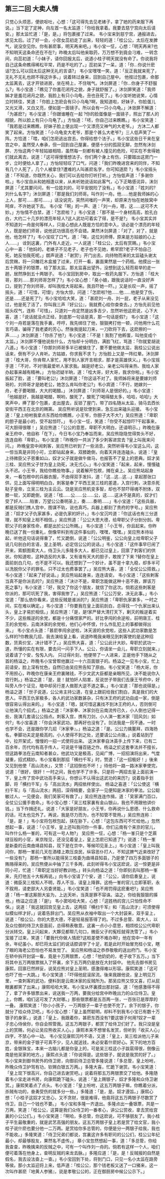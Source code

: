 ## 第三二回 大卖人情

只觉心头烦恶，便欲呕吐，心想：「这可得先去见老婊子，拿了她的药来服下再说。」当下定了定神，向左首一名太监道：「你给我拿着。我要去慈宁宫向太后请安。」那太监忙道：「是，是。」将包裹接了过来。
韦小宝来到慈宁宫，通报进去，求见太后。过了好一会，小宫女蕊初走了出来，轻轻的道：「桂公公，太后在发脾气，说没空见你。你有甚麽事，明天再来吧。」韦小宝一怔，心想：「明天再来?也不知明天这条命还在不在?」昨晚太后叫他来取药，万万想不到竟会刁难，一转念间，向蕊初道：「小妹子，请你回报太后，说道小桂子明天就没有命了。你说我将自己这条命瞧得稀松平常，药是不吃的了。」蕊初呆了一呆，道：「你…你说什麽话?怎么可以回太后这种无礼的言语?」
韦小宝嘿嘿一笑，道：「反正我就来死了，无礼不无礼也顾不得这许多。」说着转过身来，回到自己屋中。
他按过包裹，命那太监离去，这才开锁进房，坐在椅上，不住喘气。沐剑屏道：「你…你身子不舒服么?」韦小宝道：「瞧见了你羞花闭月之貌，身子就舒服了。」沐剑屏笑道：「我师姊才是羞花闭月之貌，我脸上有只小乌龟，丑也丑死了。」韦小宝听她说笑，心情立时转佳，笑道：「你脸上怎麽会有只小乌龟?啊，我知道啦，好妹子，你脸蛋儿又光又滑，又白又亮，便如是一面镜子。所以会有一只小乌龟。」沐敛屏不解道：「为甚麽?」韦小宝道：「你跟谁睡在一起 ?你的脸蛋像是一面镜子，照出了那人的相貌，所以脸上有只小乌龟了。」方怡道：「呸，你自己过来瞧瞧。」韦小宝笑道：「我若是过来瞧瞧，好妹子脸上便出现一个又漂亮又神气的大老爷。」
方沐二人都笑了起来。方怡笑道：「小乌龟变大老爷，那是个甚么大老爷?」三人低声笑了一阵。方恰道：「喂，咱们怎麽逃出宫去，你得给想个法子。」韦小宝这些日干来在皇宫之中，虽然受人奉承，但一回到自己屋裏，便感十分的孤寂无聊，忽然有沐剑屏、方怡这两个年轻姑娘相陪，虽然每一刻都有被人撞见的危险，可实在不舍得她们就此离去，说道：「这可得慢慢想法子。你们两个身上有伤，只要踏出这房门一步，立时便给人拿了。」方怡轻轻叹了口气，问道：「我们昨晚进宫来的同伴，不知有几个人死了，几个人被拿住?遭难的人叫甚麽名字，你可知道麽 ?」韦小宝摇头道：「不知道，你既然关心，我们可以去给你打听打听。」方怡低声道：「多谢你啦。」韦小宝自从和她相逢以来，从未听她说话如此客气，心下正略感诧异，沫剑屏道：「尤其要问问，有一位姓刘的，可平安脱险了没有。」韦小宝道：「姓刘的?刘什么名字?」沐剑屏道：「那是我们刘师哥。叫作刘一舟。他……他是我师姊的心上人，那可……那可……」话没说完，突然间嗤的一声笑，却原来方怡在她肢窝中呵痒，不许她说下去。
韦小宝「啊」的一声、道：「刘一舟，嗯，这……这可不大妙。」方怡情不白禁，道：「怎麽啦？」韦小宝道：「那不是一个身材高高，脸孔白白，大约二十几岁的漂亮年轻人?这人武功可着实了得，是不是?」
韦小宝其实并不知道刘一舟是何等样人，只是心想此人既是方恰的意中入，谅必是个漂亮的年轻人，既是她们师哥，说他武功很高也不会错。果然沐剑屏道：「对了，对了，就是他，他怎样了?」韦小宝叹了口气，道：「唉，这位刘师傅，原来是方姑娘的心上人……」
诠到这裏，门外有人走近，一人说道：「桂公公，太后有赏赐。」韦小宝心中一喜：「他妈的，老婊子不见老子，老子也不见她，希罕麽?老子不怕自己死，她反怕我死呢。」朗声说道：「谢赏!」开门出去，向持物而来的太监磕头谢太后赏赐，将一只雕花木盒接了过来，打开一看，裏面果然是一个药瓶。他摸出一张五十两银子的银票，给了那太监。那太监喜出望外，没想到这么轻而易举的走一趟，居然挣到五十两银子。
韦小宝回到房中，取出一枚药丸服下。方怡道：「桂大哥，那刘……那刘师哥怎样了?」韦小宝心想：「臭小娘，跟我说话时一直没好声口，提到了你刘师哥，却叫我桂大哥起来。我且吓她一吓。」又是长叹一声，摇了摇头，道：「可惜，可惜!」方怡大惊，问道：「怎麽啦?他……他……他是受了伤，还是……还是死了?」韦小宝哈哈大笑，道：「甚麽刘一舟、刘一屁，老子从来没见过，他是死了活了，你叫我三声『好公公』，我就费心给你查查去。」方怡先前见他摇头叹气，连称「可惜」，只道刘一舟定然是凶多吉少，忽然听他这麽说，心下大喜，道：「说话就没点正经，到底那一句话是真，那一句话是假?」
韦小宝道：「这个刘一舟若是落在我手裏，哼哼，我先绑住了他，狠狠拷打他一顿，问他用什么花言巧语，骗得了我老婆的芳心。然後我提起刀来，一刀砍将下去，这麽擦的一声……」沐剑屏道：「你杀了他?」韦小宝道：「不是！我割了他孵蛋，叫他变成个太监。」沐剑屏不懂他说些什么，方怡却十分明白，满脸飞红，骂道：「你就爱胡说八道。」韦小宝道：「你那刘师哥多半已被擒住了，要不要他做太监，我桂公公说出话来，倒有不少人肯听。方姑娘，你求我不求 ?」方怡脸上又是一阵红晕。沐剑屏道：「桂大哥，你肯帮人家忙，用不到人家开言相求，那才是英雄侠义。」韦小宝摇手道：「不对，不对!我最爱听人家求我。越是好老公，亲老公叫得亲热、我给人家办起事来越有精神。」
方怡迟疑半晌，道：「桂大哥，好大哥，我求你啦。」韦小宝扳起了脸，道：「要叫老公!」沐剑屏道：「你这话不对了。我师姊将来是要嫁刘师哥的，刘师哥才是她老公，她怎么肯叫你老公?」韦小宾道：「不行，她嫁刘一舟，老子要喝醋，大大的喝醋。」
沐剑屏道：「刘师哥人是很好的。」韦小宝道：「他越是好，我越是喝醋，啊哟，酸死了，酸死了!喝得醋太多，哈哈，哈哈!」大笑声中，捧了那个包裹，走出屋去，反锁了屋门，带了四名随从太监，骑马去西长安街平西王在北京的赐第。
吴应熊听说是钦使到来，急忘出来磕头迎接。
韦小宝道：「皇上吩咐我拿点东西给你瞧瞧，小王爷，你胆子大不大?」吴应熊道：「卑职的胆子是最小的，受不起惊吓。」
韦小宝一怔，笑道：「你受不起惊吓?干起事来，可大胆得很哪！」吴应熊道：「公公的意思，卑职不大明白，还请明示。」昨晚在康亲王府中，他自称「在下」，今日韦小宝乃奉旨而来，吴应熊隐隐觉得势头不好，连连自称「卑职」。韦小宝道：「昨晚你一共派了多少刺客进宫去 ?皇上叫我来问问。」
昨晚皇宫中闹刺客，吴应熊已听到了一些消息，突然听得韦小宝这么问，这一惊当真是非同小可，立即站起身来，双膝跪倒，向着天井连连磕头，说道：「皇上待微臣父子恩重如山，奴才父子就是做牛做马，也报答不了皇上的恩典。奴才吴三桂、吴应熊父子甘为皇上効死，决无弍心。」韦小宝笑道：「起来，起来，慢慢磕头不迟。小王爷，我给你瞧些物事。」说着解开包袱，摊在桌上。吴应熊站起身来，一看包袱中的兵器衣服，不由得双手发抖，道：「这…这…这…」拿起那张口供，见上面写得明明白白，刺客是奉了平西王吴三桂的差遣，入宫行刺，决意杀死鞑子皇帝，立吴三桂为主云云。饶是吴应熊机变多智，却也不禁吓得魂不附体，双膝一软，又即跪倒，说道：「桂……公……公……公，这……这决不是真的，奴才们受了奸人……陷害，万望公公奏明圣上，奏……奏明……」韦小宝道：「这些兵器，都是反贼们携人宫中，图谋不轨，说也真巧，兵器上都刻了贵府的字号。」吴应熊道：「奴才父子仇家甚多，必是仇家的奸计。」韦小宝沉吟道：「你这话也有三分道理，就不知皇上相不相信。」吴应熊道：「公公大恩大德，给卑职父子分剖分剖。卑职父子的身家性命，都是出於公公所赐。」
韦小宝道：「小王爷，你且起来。你昨晚已送了我一份重礼，倒像早料到有这件事似的，嘿嘿，嘿嘿。」吴应熊本待站起，听他这句话说得重了，忙又跪倒，说道：「公公明鉴，公公向皇上给卑职父子说几句剖白的言语，皇上圣明，必定信公公的说话。」韦小宝道：「这件事早巳闹了开来，索额图索大人，侍卫头儿多隆多大人，都已见过皇上，回禀了刺客们的供状。你知道啦，这种造反的大事，又有谁有天大的胆子，敢按了下来 ?替你在皇上面前剖白几句，也不是不可以。我还想到了一个妙计，虽不是十拿九稳，却多半可以洗脱你父子的罪名，只不过太也费事罢了。」吴应熊大喜，道：「全仗公公搭救。」韦小宝道：「起来了好说话。」吴应熊站起身来，连连请安。
韦小宝道：「这些剌客当真不是你派去的?」吴应熊道：「决计不是，卑职怎能做这种十恶不赦，罪该万死之事?」韦小宝道：「好，我交了你这个朋友，就信了你这次。倘若这些刺客是你派的，那可坑死了我，害得我惨了。」吴应熊道：「公公万安，决无此事。」韦小宝道：「那么依你看来，这些反贼是谁派的?」吴应熊道：「卑职仇家甚多，一时之间，实在难以确定。」韦小宝道：「你要我在皇上面前剖白，总得找一个仇家出来认头，皇上才易於相信。」吴应熊道：「是，是!家严替大清打天下，剿灭的叛逆着实不少，这些叛逆的余党，都是十分痛恨家严的。好比李闯的余逆啦，前明唐王、桂王的余党啦，云南沐家的余党啦，他们心中怀恨，什么作乱犯上的事都做得出来。」
韦小宝点头道：「甚麽李闯余逆啦，沐天波的余党啦，这些人武功家数是怎么样的?你教我几招，我去演给皇上看，说道昨晚我亲眼见到刺客使的是这种招数，货真价宝，决计错不了。」吴应熊大喜，道：「公公此计大妙。卑职於武功一道，所懂的实在有限，要去问一问手下人。公公，你请坐一会儿，卑职立刻就来。」说着请了个安，匁匁入内。
只过得片刻，他便带了一人进来，正是他手下随从之首的杨溢之，昨晚韦小宝曾帮他赢过一十六百面银子的。杨溢之一见韦小宝，忙上前请安，脸上深有忧色，自然已由吴应熊告知了原由。韦小宝笑道：「杨大哥，你不用担心，昨晚你在康亲王府裏赌钱，不少文武大臣都是亲眼所见，决不能说你入宫行刺。」杨溢之道：「是，是！就怕奸人陷害，反说世子带我们去康王爷府中，好叫旁人作个证见，暗中却另行差人做那大逆不道之事。」韦小宝道：「那也说得是。」杨溢之道：「世子说道，公公肯主持公道，在皇上跟前给我们割白，真是我们的大恩人。平西王仇家极多，各人的武功家数甚杂，只有沐王府的武功自成一家，倒是很容易认得出来的。」
韦小宝道：「嗯，就可惜这裏找不到沐王府的人，否则倒可让他演几个招式。」杨溢之道：「沐家拳、沐家剑在云南流传已久，小人倒也记得一些，我演几套请公公指点。刺客入宫，携有刀剑，小人演一套沐家『回风剑』如何?」韦小宝喜道：「你会沐家武功，那再好也没有了。剑法我是一窍不通，一时也学不会，还是跟你学几招『沐家拳』。」杨溢之道：「是。公公力擒鳌拜，四海扬名，拳脚功夫定是极高的。小人使得不到之处，还要请公公点拨。」说着站到厅中，拉开架式，慢慢的一招一式使将出来。
这沐家拳自沐英手上传下来，已有二百余年，历代均有高手传人，可说是千锤百链之作。杨溢之於这套拳法并不擅长，但这路拳法在云南知者甚众，他武功又是极高，见闻广博，一招招演将出来，气度凝重，招式精妙。韦小宝看到那招「横扫千军」时，赞道：「这一招极好！」後来又见到他使「高山流水」，又赞：「这招倒也不坏！」待他将一路一路沐家拳使完，说道：「很好，很奸！一时之间，我也学不了许多。只是将一两招去皇上面前演一下，皇上传了宫中武功高手来认，你想认不认得出这武功的来历?」说着指手划脚，将「横扫千军」与「高出流水」两招依样使出。
杨溢之喜道：「公公使这『横扫千军』与『高山流水』两招，深得精要，会家子一见便知是沐家的拳法。公公聪敏过人，一见便会，我们吴家可有救了。」吴应熊连连作揖，道：「吴家满门百口，全仗公公援手救命。」韦小宝心想：「吴三桂家裏有金山银山，我也不用跟他讲价钱。」当下作揖还礼，说道：「大家是好朋友，小王爷，你再说什么恩德、什么救命的话，可太也见外了。再说，我是尽力而为，也不知管不管用。」吴应熊连称：「是，是！」韦小宝将包袱包起，挟在胁下，心想：「这包东西可不忙给他。」忽然想起一事，说道：「小王爷，皇上还叫我问你一件事，你们云南有个来京的官儿，叫作什么杨一峯的，可有这一号人物?」
吴应熊一怔，心想：「杨一峯只是个芝蔴绿豆般的小官，来京陛见，还没见着皇上，皇上怎麽已知道了?」说道：「杨一峯是新委的云南曲靖县知县，现下是在京中，等候叩见圣上。」韦小宝道：「皇上叫我问你，那杨一峯前几天在酒楼上欺压良民，纵容恶仆打人，不知这脾气近来改好了一些没有?」
那杨一峯所以能得吴三桂委为曲靖县知县，乃是使了四万多面银子的贿赂得来的，吴应熊便从中抽了三千多两，此刻听得韦小宝这麽说，这一惊更是非同小可，忙道：「卑职定当好好教训他。」转头向杨溢之道：「你即刻去叫那杨一峯来，先打他五十大板再说。」向韦小宝请了个安，道：「公公，请你启奏皇上，说道：微臣吴三桂知人不明，荐人不当，请皇上降罪。这杨一峯的官儿立即革职，永不叙用，请吏部大人另委贤能。」韦小宝笑道：「也不用罚得这麽重吧?」吴应熊道：「杨一峯这厮胆大妄为，上达天听，当真是罪不容诛。溢之，你给我狠狠的揍他。」杨溢之应道：「是!」
韦小窦哈哈大笑，心想：「这姓杨的宫儿只怕性命不保。」说道：「我这就回宫见皇上去，这两招『横扫千军』和『高山流才』可须使得似模似样才好。」说着告辞出门。吴应熊从衣袖中取出一个大封袋来，双手呈上，说道：「桂公公，你的大恩大德，不是轻易报答得了的。不过多总管、索大人，以及众位御的侍卫大臣面前，总得稍表敬意。这裏一点小小意思，相烦桂公公代卑职分派转交。皇上问起来，大夥见都帮几句口，微臣父子的寃枉就得洗雪了。」韦小宝接了过来，笑道：「要我代你做人情麽?这桩差使不难办啊!」他在宫中一年有余，年纪虽小，却巳将太监们的说话腔调学了十足，若是此时开始冒充桂小宝，瞎了眼的海老公恐怕也不易发觉了。
吴应熊和杨溢之恭恭敬敬的送出府门。韦小宝在轿中拆开封袋一看，竟是十万两银票，心想：「他奶奶的，老子收下五万。」当下将其中五万两银票揣入了怀裏，余下五万两仍是放在大封袋中。
他先去御书房见康熙，回禀巳然辨妥，说吴应熊对皇上圣明，感激得难以形容。康熙笑道：「这可也吓了他一大跳。」韦小宝笑道：「吓得他屁滚尿流。後来我跟他说，皇上明见万里，一查刺客的武功，便料到是云南沐家的反贼所为。那吴应熊又惊又喜，打从屁眼裏都笑了出来。」康熙哈哈大笑。韦小宝从怀裏摸出那封袋，道：「他感激得不得了，拿了许多银票出来，说送我一万两，要我分给宫中昨晚出力的众位侍卫。皇上，你瞧，咱们这可发了大财哪。」那些银票都是五百两一张，一百张已是厚厚的一叠。
康熙笑道：「你小小孩子，一万两银子一辈子也使不完了。余下的银子，你就分了给众侍卫吧。」韦小宝心想：「皇上虽然聪明，却料不到我韦小宝已有数十万银子的身家。」说道：「皇上，我跟着你，甚麽东西没有?要这银子何用?奴才一辈子忠心侍侯你，你自会照管我。这五万两银子，都赏了给侍卫们好了。我只没是皇上的赏赐，何必让吴应熊收买人心。」康熙本来不想冒名发赏，但听到「收买人心」四字，不禁心中一动。
韦小宝见康熙沉吟不语，又道：「皇上，吴三桂派他儿子来京，带来的金子银子可真不少，见人就送钱，未必安着什麽好心。天下的地方百姓，金银珠宝，本来一古脑儿都是你皇上的，可是吴三桂这小子跋扈得很，倒像云南是他吴家的地方。」康熙点头道：「你说得是。这些银子，就说是我赏的好了。」
韦小宝来到御书房外的侍卫房，向御前侍卫总管多隆说道：「多总管，皇上吩咐，昨晚众侍卫护驾有功，钦赐白银五万两。」多隆大喜，忙跪下谢赏。韦小宝笑道：「皇上现下很高兴，你自己进去谢赏吧。」说着将那五万两银票交了给他。多隆随着韦小宝走进书房，向康熙跪下磕头，说道：「皇上赐银子，奴才多隆和众侍卫谢赏。」康熙笑着点了点头。韦小宝道：「皇上吩咐，这五万两银子嘛，你瞧着分派，杀贼有功的，奋勇受伤的就多分一些。」多隆道：「是，是。奴才遵旨。」康熙心想：「小桂子这奴才又忠心，又不贪财，很是难得，他竟将这五万两银子尽数赏了侍卫，自己一个钱也不要。」
韦小宝和多隆一齐退出。多隆点出一叠银票，共是一万两，笑道：「桂公公，这算是我们众侍卫的一番孝心，讲公公赏收，拿去赏给宫裏的小公公们。」韦小宝笑道：「啊哈，多总管，你这麽说，可不够朋友了。我小桂子平生最敬重的，就是武艺高强的朋友。这五万两银子皇上若是赏了给文官，我小桂子说什麽也要分他一二万两。是赏给你多总管的，你便是分一两银子给我，我也不能收。」多隆笑道：「侍卫兄弟们都说，宫裏这许多有职司的公公们，桂公公年纪最小，却最够股友，果然名不虚传。」
章小宝忽然想起一事，道：「多总管，你给我查查，昨晚擒来的反贼之中，可有一个叫作刘一舟的。倘若有这样一个人，咱们便可着落在他身上，查明反贼的来龙去脉。」多隆应道：「是，是！反贼报的自然是假名，我去设法查上一查。」韦小宝回到下处，将到门口，只见一名小太监在路旁等侯。那小太监迎将上来，低声道：「桂公公，那个钱老板又送了一口猪来，这一次叫作甚麽『地黄人参猪』，说是孝敬公公的，正在御厨房中候公公示下。」